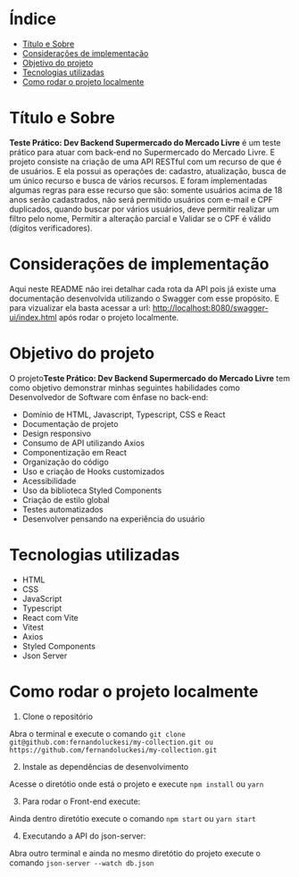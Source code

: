 # Índice

- [Título e Sobre](#título-e-sobre)
- [Considerações de implementação](#considerações-de-implementação)
- [Objetivo do projeto](#objetivo-do-projeto)
- [Tecnologias utilizadas](#tecnologias-utilizadas)
- [Como rodar o projeto localmente](#como-rodar-o-projeto-localmente)

# Título e Sobre

**Teste Prático: Dev Backend Supermercado do Mercado Livre** é um teste prático para atuar com back-end no Supermercado do Mercado Livre. E projeto consiste na criação de uma API RESTful com um recurso de que é de usuários. E ela possui as operações de: cadastro, atualização, busca de um único recurso e busca de vários recursos. E foram implementadas algumas regras para esse recurso que são: somente usuários acima de 18 anos serão cadastrados, não será permitido usuários com e-mail e CPF duplicados, quando buscar por vários usuários, deve permitir realizar um filtro pelo
nome, Permitir a alteração parcial e Validar se o CPF é válido (dígitos verificadores).

# Considerações de implementação

Aqui neste README não irei detalhar cada rota da API pois já existe uma documentação desenvolvida utilizando o Swagger com esse propósito. E para vizualizar ela basta acessar a url: [http://localhost:8080/swagger-ui/index.html](http://localhost:8080/swagger-ui/index.html) após rodar o projeto localmente.

# Objetivo do projeto

O projeto**Teste Prático: Dev Backend Supermercado do Mercado Livre** tem como objetivo demonstrar minhas seguintes habilidades como Desenvolvedor de Software com ênfase no back-end:

- Domínio de HTML, Javascript, Typescript, CSS e React
- Documentação de projeto
- Design responsivo
- Consumo de API utilizando Axios
- Componentização em React
- Organização do código
- Uso e criação de Hooks customizados
- Acessibilidade
- Uso da biblioteca Styled Components
- Criação de estilo global
- Testes automatizados
- Desenvolver pensando na experiência do usuário

# Tecnologias utilizadas

- HTML
- CSS
- JavaScript
- Typescript
- React com Vite
- Vitest
- Axios
- Styled Components
- Json Server

# Como rodar o projeto localmente

1. Clone o repositório

Abra o terminal e execute o comando `git clone git@github.com:fernandoluckesi/my-collection.git ou https://github.com/fernandoluckesi/my-collection.git`

2. Instale as dependências de desenvolvimento

Acesse o diretótio onde está o projeto e execute `npm install` ou `yarn`

3. Para rodar o Front-end execute:

Ainda dentro diretótio execute o comando `npm start` ou `yarn start`

4. Executando a API do json-server:

Abra outro terminal e ainda no mesmo diretótio do projeto execute o comando `json-server --watch db.json`
